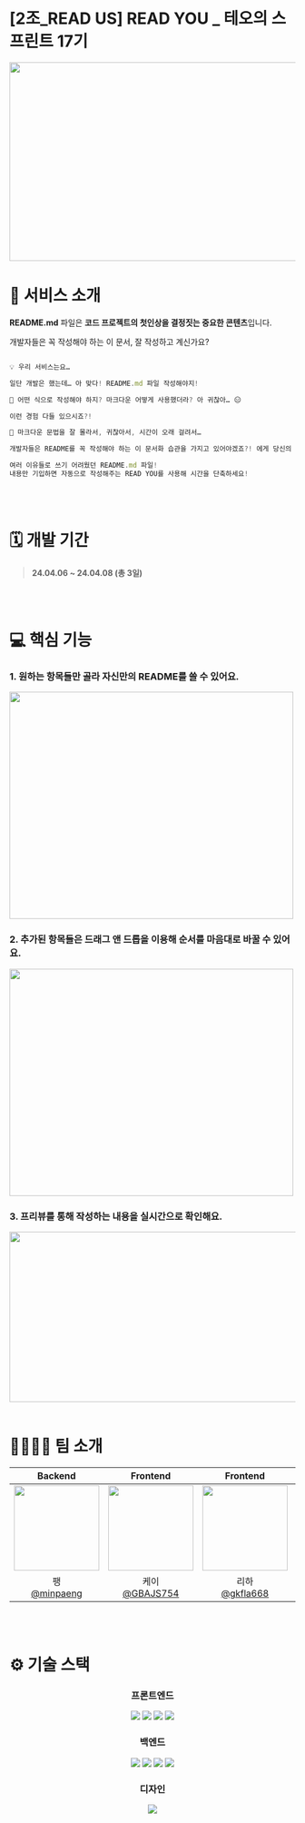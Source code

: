 # [2조_READ US] READ YOU _ 테오의 스프린트 17기

<p align="center">
<img src="https://readyou.s3.ap-southeast-2.amazonaws.com/92f37744-a33a-491c-91c1-d7ec6f61ce2c-facebook.png" width="650" height="350" />
</p>

# 💼 서비스 소개
**README.md** 파일은 **코드 프로젝트의 첫인상을 결정짓는 중요한 콘텐츠**입니다. 

개발자들은 꼭 작성해야 하는 이 문서, 잘 작성하고 계신가요?
```jsx

💡 우리 서비스는요…

일단 개발은 했는데… 아 맞다! README.md 파일 작성해야지!

💬 어떤 식으로 작성해야 하지? 마크다운 어떻게 사용했더라? 아 귀찮아… 😑 

이런 경험 다들 있으시죠?!

💬 마크다운 문법을 잘 몰라서, 귀찮아서, 시간이 오래 걸려서…

개발자들은 README를 꼭 작성해야 하는 이 문서화 습관을 가지고 있어야겠죠?! 에게 당신의 프로젝트를 알려주세요!

여러 이유들로 쓰기 어려웠던 README.md 파일! 
내용만 기입하면 자동으로 작성해주는 READ YOU를 사용해 시간을 단축하세요!

```
<br >
<br >

# 🗓️ 개발 기간

> **24.04.06 ~ 24.04.08 (총 3일)**

<br >
<br >

# 💻 핵심 기능

### 1. 원하는 항목들만 골라 자신만의 README를 쓸 수 있어요.
<img src="https://readyou.s3.ap-southeast-2.amazonaws.com/115d9c98-f8a1-440e-b438-f5c8cc8cd264-%E1%84%8B%E1%85%A6%E1%84%83%E1%85%B5%E1%86%BA%E1%84%92%E1%85%AA%E1%84%86%E1%85%A7%E1%86%AB-%E1%84%83%E1%85%A1%E1%84%8F%E1%85%B3%20%E1%84%86%E1%85%A9%E1%84%83%E1%85%B3%28%E1%84%83%E1%85%B5%E1%84%91%E1%85%A9%E1%86%AF%E1%84%90%E1%85%B3%29.png" width="500" height="400" />

### 2. 추가된 항목들은 드래그 앤 드롭을 이용해 순서를 마음대로 바꿀 수 있어요. 
<img src="https://readyou.s3.ap-southeast-2.amazonaws.com/009df82d-fb47-4012-9b99-8e5ceeebc4ff-%E1%84%8B%E1%85%A6%E1%84%83%E1%85%B5%E1%86%BA%E1%84%92%E1%85%AA%E1%84%86%E1%85%A7%E1%86%AB-%E1%84%92%E1%85%A1%E1%86%BC%E1%84%86%E1%85%A9%E1%86%A8%20%E1%84%89%E1%85%A5%E1%86%AB%E1%84%90%E1%85%A2%E1%86%A8%20%E1%84%92%E1%85%AE%20%E1%84%8B%E1%85%A6%E1%84%83%E1%85%B5%E1%86%BA%20%E1%84%92%E1%85%AA%E1%84%86%E1%85%A7%E1%86%AB.png" width="500" height="400" />

### 3. 프리뷰를 통해 작성하는 내용을 실시간으로 확인해요.
<img src="https://readyou.s3.ap-southeast-2.amazonaws.com/2a30d8af-bfdf-4f4d-be9c-0b303ec84d6d-Untitled.png" width="700" height="300" />

<br >
<br >

# 👨‍👩‍👧‍👦 팀 소개

|Backend|Frontend|Frontend|Frontend|Frontend|Frontend|
|:-:|:-:|:-:|:-:|:-:|:-:
|<img src="https://avatars.githubusercontent.com/u/68097132?v=4,minpaeng,,https://github.com/minpaeng" width="150" height="150"/>|<img src="https://avatars.githubusercontent.com/u/104294861?v=4,GBAJS754,Kimdaeun,https://github.com/GBAJS754" width="150" height="150"/>|<img src="https://avatars.githubusercontent.com/u/81246338?v=4,gkfla668,Halim-Lim,https://github.com/gkfla668" width="150" height="150"/>|<img src="https://avatars.githubusercontent.com/u/70426440?v=4,hyjoong,,https://github.com/hyjoong" width="150" height="150"/>|<img src="https://avatars.githubusercontent.com/u/61828877?v=4,swy0123,이시영,https://github.com/swy0123" width="150" height="150"/>|<img src="https://avatars.githubusercontent.com/u/162881886?v=4,woo29,우혁,https://github.com/woo29" width="150" height="150"/>
|팽<br/>[@minpaeng](https://github.com/minpaeng)|케이<br/>[@GBAJS754](https://github.com/GBAJS754)|리하<br/>[@gkfla668](https://github.com/gkfla668)|헨리<br/>[@hyjoong](https://github.com/hyjoong)|셩<br/>[@swy0123](https://github.com/swy0123)|훈이<br/>[@woo29](https://github.com/woo29)

<br>
<br>

# ⚙️ 기술 스택

<div align="middle">
 
### 프론트엔드

<img src="https://img.shields.io/badge/react-61DAFB?style=for-the-badge&amp;logo=react&amp;logoColor=black"/>
<img src="https://img.shields.io/badge/typescript-%23007ACC.svg?style=for-the-badge&amp;logo=typescript&amp;logoColor=white"/>
<img src="https://img.shields.io/badge/Next-black?style=for-the-badge&amp;logo=next.js&amp;logoColor=white"/>
<img src="https://img.shields.io/badge/styled--components-DB7093?style=for-the-badge&amp;logo=styled-components&amp;logoColor=white"/>

### 백엔드

<img src="https://img.shields.io/badge/java-007396?style=for-the-badge&logo=java&logoColor=white"> 
<img src="https://img.shields.io/badge/springboot-6DB33F?style=for-the-badge&logo=springboot&logoColor=white">
<img src="https://img.shields.io/badge/amazonec2-FF9900?style=for-the-badge&logo=amazonec2&logoColor=white">
<img src="https://img.shields.io/badge/amazons3-569A31?style=for-the-badge&logo=amazons3&logoColor=white">

### 디자인

<img src="https://img.shields.io/badge/Figma-F24E1E?style=for-the-badge&logo=Figma&logoColor=white">

<br/>
<br/>
